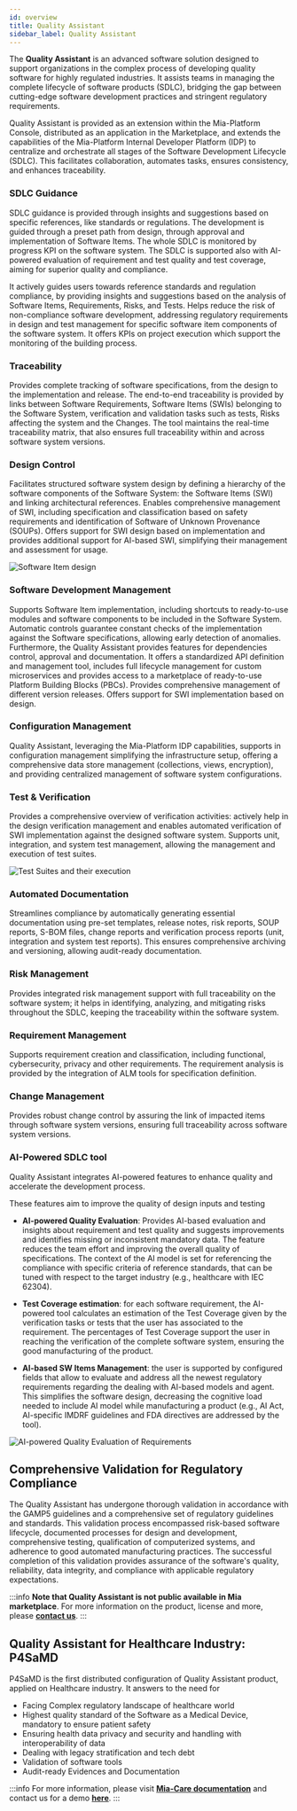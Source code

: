 ```yaml
---
id: overview
title: Quality Assistant
sidebar_label: Quality Assistant
---
```


The **Quality Assistant** is an advanced software solution designed to support organizations in the complex process of developing quality software for highly regulated industries. It assists teams in managing the complete lifecycle of software products (SDLC), bridging the gap between cutting-edge software development practices and stringent regulatory requirements.

Quality Assistant is provided as an extension within the Mia-Platform Console, distributed as an application in the Marketplace, and extends the capabilities of the Mia-Platform Internal Developer Platform (IDP) to centralize and orchestrate all stages of the Software Development Lifecycle (SDLC). This facilitates collaboration, automates tasks, ensures consistency, and enhances traceability.

### SDLC Guidance

SDLC guidance is provided through insights and suggestions based on specific references, like standards or regulations. The development is guided through a preset path from design, through approval and implementation of Software Items. The whole SDLC is monitored by progress KPI on the software system. The SDLC is supported also with AI-powered evaluation of requirement and test quality and test coverage, aiming for superior quality and compliance.

It actively guides users towards reference standards and regulation compliance, by providing insights and suggestions based on the analysis of Software Items, Requirements, Risks, and Tests. Helps reduce the risk of non-compliance software development, addressing regulatory requirements in design and test management for specific software item components of the software system. It offers KPIs on project execution which support the monitoring of the building process.

### Traceability

Provides complete tracking of software specifications, from the design to the implementation and release. The end-to-end traceability is provided by links between Software Requirements, Software Items (SWIs) belonging to the Software System, verification and validation tasks such as tests, Risks affecting the system and the Changes. The tool maintains the real-time traceability matrix, that also ensures full traceability within and across software system versions.

### Design Control

Facilitates structured software system design by defining a hierarchy of the software components of the Software System: the Software Items (SWI) and linking architectural references. Enables comprehensive management of SWI, including specification and classification based on safety requirements and identification of Software of Unknown Provenance (SOUPs). Offers support for SWI design based on implementation and provides additional support for AI-based SWI, simplifying their management and assessment for usage.

![Software Item design](./img/software-item-design.png)

### Software Development Management

Supports Software Item implementation, including shortcuts to ready-to-use modules and software components to be included in the Software System. Automatic controls guarantee constant checks of the implementation against the Software specifications, allowing early detection of anomalies. Furthermore, the Quality Assistant provides features for dependencies control, approval and documentation. It offers a standardized API definition and management tool, includes full lifecycle management for custom microservices and provides access to a marketplace of ready-to-use Platform Building Blocks (PBCs). Provides comprehensive management of different version releases. Offers support for SWI implementation based on design.

### Configuration Management

Quality Assistant, leveraging the Mia-Platform IDP capabilities, supports in configuration management simplifying the infrastructure setup, offering a comprehensive data store management (collections, views, encryption), and providing centralized management of software system configurations.

### Test & Verification

Provides a comprehensive overview of verification activities: actively help in the design verification management and enables automated verification of SWI implementation against the designed software system. Supports unit, integration, and system test management, allowing the management and execution of test suites.

![Test Suites and their execution](./img/test-suites.jpg)

### Automated Documentation

Streamlines compliance by automatically generating essential documentation using pre-set templates, release notes, risk reports, SOUP reports, S-BOM files, change reports and verification process reports (unit, integration and system test reports). This ensures comprehensive archiving and versioning, allowing audit-ready documentation.

### Risk Management

Provides integrated risk management support with full traceability on the software system; it helps in identifying, analyzing, and mitigating risks throughout the SDLC, keeping the traceability within the software system.

### Requirement Management

Supports requirement creation and classification, including functional, cybersecurity, privacy and other requirements. The requirement analysis is provided by the integration of ALM tools for specification definition.

### Change Management

Provides robust change control by assuring the link of impacted items through software system versions, ensuring full traceability across software system versions. 

### AI-Powered SDLC tool

Quality Assistant integrates AI-powered features to enhance quality and accelerate the development process. 

These features aim to improve the quality of design inputs and testing

- **AI-powered Quality Evaluation**: Provides AI-based evaluation and insights about requirement and test quality and suggests improvements and identifies missing or inconsistent mandatory data. The feature reduces the team effort and improving the overall quality of specifications. The context of the AI model is set for referencing the compliance with specific criteria of reference standards, that can be tuned with respect to the target industry (e.g., healthcare with IEC 62304).

- **Test Coverage estimation**: for each software requirement, the AI-powered tool calculates an estimation of the Test Coverage given by the verification tasks or tests that the user has associated to the requirement. The percentages of Test Coverage support the user in reaching the verification of the complete software system, ensuring the good manufacturing of the product.

- **AI-based SW Items Management**: the user is supported by configured fields that allow to evaluate and address all the newest regulatory requirements regarding the dealing with AI-based models and agent. This simplifies the software design, decreasing the cognitive load needed to include AI model while manufacturing a product (e.g., AI Act, AI-specific IMDRF guidelines and FDA directives are addressed by the tool).

![AI-powered Quality Evaluation of Requirements](./img/ai-powered-evaluation.jpg)

## Comprehensive Validation for Regulatory Compliance

The Quality Assistant has undergone thorough validation in accordance with the GAMP5 guidelines and a comprehensive set of regulatory guidelines and standards. This validation process encompassed risk-based software lifecycle, documented processes for design and development, comprehensive testing, qualification of computerized systems, and adherence to good automated manufacturing practices. The successful completion of this validation provides assurance of the software's quality, reliability, data integrity, and compliance with applicable regulatory expectations.

:::info
**Note that Quality Assistant is not public available in Mia marketplace**. For more information on the product, license and more, please [**contact us**](mailto:info@mia-care.io?subject=Quality%20Assistant%20info%20and%20license).
:::

## Quality Assistant for Healthcare Industry: P4SaMD

P4SaMD is the first distributed configuration of Quality Assistant product, applied on Healthcare industry. It answers to the need for

- Facing Complex regulatory landscape of healthcare world
- Highest quality standard of the Software as a Medical Device, mandatory to ensure patient safety 
- Ensuring health data privacy and security and handling with interoperability of data
- Dealing with legacy stratification and tech debt
- Validation of software tools
- Audit-ready Evidences and Documentation

:::info
For more information, please visit [**Mia-Care documentation**](https://docs.mia-care.io/docs/p4samd/overview) and contact us for a demo [**here**](https://share.hsforms.com/17fAAgdtfR8m7oJ9ugj4sfw35s51).
:::
